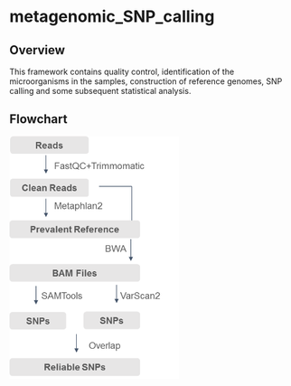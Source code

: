 # metagenomic_SNP_calling
## Overview
This framework contains quality control, identification of the microorganisms in the samples, construction of reference genomes, SNP calling and some subsequent statistical analysis.
## Flowchart
<img src="https://github.com/labomics/metagenomic_SNP_calling/blob/main/flowchart.png?raw=true" width = "300" height = "429" alt="" align=center />
